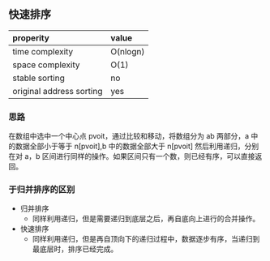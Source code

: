 ## 快速排序

| properity                | value    |
| :----------------------- | :------- |
| time complexity          | O(nlogn) |
| space complexity         | O(1)     |
| stable sorting           | no       |
| original address sorting | yes      |

### 思路

在数组中选中一个中心点 pvoit，通过比较和移动，将数组分为 ab 两部分，a 中的数据全部小于等于 n[pvoit],b 中的数据全部大于 n[pvoit]
然后利用递归，分别在对 a，b 区间进行同样的操作。如果区间只有一个数，则已经有序，可以直接返回。

### 于归并排序的区别

- 归并排序
  - 同样利用递归，但是需要递归到底层之后，再自底向上进行的合并操作。
- 快速排序
  - 同样利用递归，但是再自顶向下的递归过程中，数据逐步有序，当递归到最底层时，排序已经完成。
